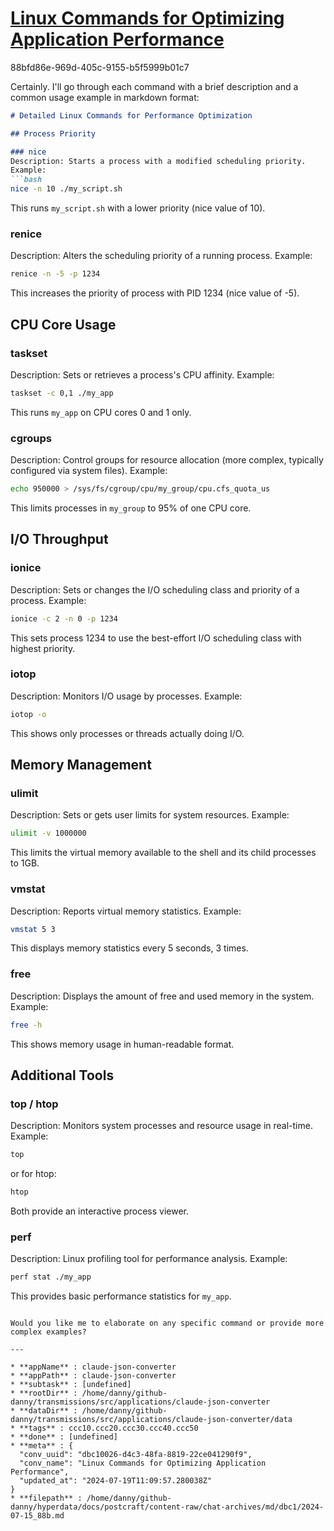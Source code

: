 # [Linux Commands for Optimizing Application Performance](https://claude.ai/chat/dbc10026-d4c3-48fa-8819-22ce041290f9)

88bfd86e-969d-405c-9155-b5f5999b01c7

 Certainly. I'll go through each command with a brief description and a common usage example in markdown format:

```markdown
# Detailed Linux Commands for Performance Optimization

## Process Priority

### nice
Description: Starts a process with a modified scheduling priority.
Example:
```bash
nice -n 10 ./my_script.sh
```
This runs `my_script.sh` with a lower priority (nice value of 10).

### renice
Description: Alters the scheduling priority of a running process.
Example:
```bash
renice -n -5 -p 1234
```
This increases the priority of process with PID 1234 (nice value of -5).

## CPU Core Usage

### taskset
Description: Sets or retrieves a process's CPU affinity.
Example:
```bash
taskset -c 0,1 ./my_app
```
This runs `my_app` on CPU cores 0 and 1 only.

### cgroups
Description: Control groups for resource allocation (more complex, typically configured via system files).
Example:
```bash
echo 950000 > /sys/fs/cgroup/cpu/my_group/cpu.cfs_quota_us
```
This limits processes in `my_group` to 95% of one CPU core.

## I/O Throughput

### ionice
Description: Sets or changes the I/O scheduling class and priority of a process.
Example:
```bash
ionice -c 2 -n 0 -p 1234
```
This sets process 1234 to use the best-effort I/O scheduling class with highest priority.

### iotop
Description: Monitors I/O usage by processes.
Example:
```bash
iotop -o
```
This shows only processes or threads actually doing I/O.

## Memory Management

### ulimit
Description: Sets or gets user limits for system resources.
Example:
```bash
ulimit -v 1000000
```
This limits the virtual memory available to the shell and its child processes to 1GB.

### vmstat
Description: Reports virtual memory statistics.
Example:
```bash
vmstat 5 3
```
This displays memory statistics every 5 seconds, 3 times.

### free
Description: Displays the amount of free and used memory in the system.
Example:
```bash
free -h
```
This shows memory usage in human-readable format.

## Additional Tools

### top / htop
Description: Monitors system processes and resource usage in real-time.
Example:
```bash
top
```
or for htop:
```bash
htop
```
Both provide an interactive process viewer.

### perf
Description: Linux profiling tool for performance analysis.
Example:
```bash
perf stat ./my_app
```
This provides basic performance statistics for `my_app`.
```

Would you like me to elaborate on any specific command or provide more complex examples?

---

* **appName** : claude-json-converter
* **appPath** : claude-json-converter
* **subtask** : [undefined]
* **rootDir** : /home/danny/github-danny/transmissions/src/applications/claude-json-converter
* **dataDir** : /home/danny/github-danny/transmissions/src/applications/claude-json-converter/data
* **tags** : ccc10.ccc20.ccc30.ccc40.ccc50
* **done** : [undefined]
* **meta** : {
  "conv_uuid": "dbc10026-d4c3-48fa-8819-22ce041290f9",
  "conv_name": "Linux Commands for Optimizing Application Performance",
  "updated_at": "2024-07-19T11:09:57.280038Z"
}
* **filepath** : /home/danny/github-danny/hyperdata/docs/postcraft/content-raw/chat-archives/md/dbc1/2024-07-15_88b.md